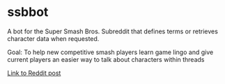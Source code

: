 # ssbbot
A bot for the Super Smash Bros. Subreddit that defines terms or retrieves character data when requested.

Goal: To help new competitive smash players learn game lingo and give current players an easier way to talk about characters within threads

<a class="card-button" href="https://www.reddit.com/r/smashbros/comments/6v7fy3/introducing_the_new_and_improved_20xxbot_ssb_bot/">Link to Reddit post</a>
